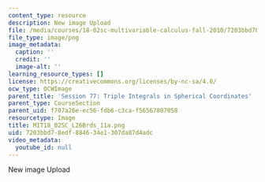 ```yaml
---
content_type: resource
description: New image Upload
file: /media/courses/18-02sc-multivariable-calculus-fall-2010/7203bbd78edf884634e1307da87d4adc_MIT18_02SC_L26Brds_11a.png
file_type: image/png
image_metadata:
  caption: ''
  credit: ''
  image-alt: ''
learning_resource_types: []
license: https://creativecommons.org/licenses/by-nc-sa/4.0/
ocw_type: OCWImage
parent_title: 'Session 77: Triple Integrals in Spherical Coordinates'
parent_type: CourseSection
parent_uid: f707a26e-ec56-fdb6-c3ca-f56567807058
resourcetype: Image
title: MIT18_02SC_L26Brds_11a.png
uid: 7203bbd7-8edf-8846-34e1-307da87d4adc
video_metadata:
  youtube_id: null
---
```

New image Upload